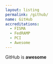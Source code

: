 ```yaml
---
layout: listing
permalink: /github/
name: GitHub
accreditations:
  - FISMA
  - FedRAMP
  - PCI
  - Awesome
---
```



GitHub is **awesome**
